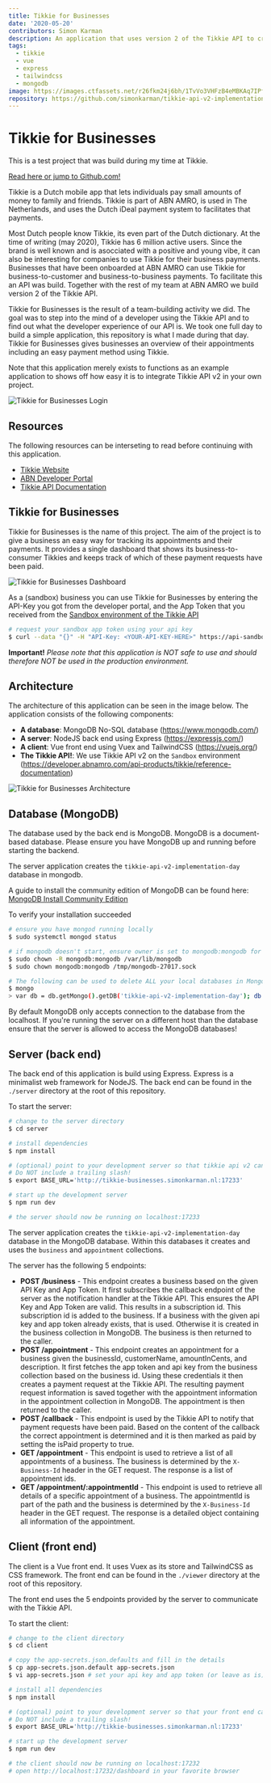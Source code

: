 ```yaml
---
title: Tikkie for Businesses
date: '2020-05-20'
contributors: Simon Karman
description: An application that uses version 2 of the Tikkie API to create payment requests for appointments of businesses.
tags:
  - tikkie
  - vue
  - express
  - tailwindcss
  - mongodb
image: https://images.ctfassets.net/r26fkm24j6bh/1TvVo3VHFzB4eMBKAq7IPf/48f298db819ecebbcd40f79bb1c24acc/tikkie-api.png
repository: https://github.com/simonkarman/tikkie-api-v2-implementation-day
---
```


Tikkie for Businesses
===

This is a test project that was build during my time at Tikkie.

[Read here or jump to Github.com!](https://github.com/simonkarman/tikkie-api-v2-implementation-day)

Tikkie is a Dutch mobile app that lets individuals pay small amounts of money to family and friends. Tikkie is part of ABN AMRO, is used in The Netherlands, and uses the Dutch iDeal payment system to facilitates that payments.

Most Dutch people know Tikkie, its even part of the Dutch dictionary. At the time of writing (may 2020), Tikkie has 6 million active users. Since the brand is well known and is asocciated with a positive and young vibe, it can also be interesting for companies to use Tikkie for their business payments. Businesses that have been onboarded at ABN AMRO can use Tikkie for business-to-customer and business-to-business payments. To facilitate this an API was build. Together with the rest of my team at ABN AMRO we build version 2 of the Tikkie API.

Tikkie for Businesses is the result of a team-building activity we did. The goal was to step into the mind of a developer using the Tikkie API and to find out what the developer experience of our API is. We took one full day to build a simple application, this repository is what I made during that day. Tikkie for Businesses gives businesses an overview of their appointments including an easy payment method using Tikkie.

Note that this application merely exists to functions as an example application to shows off how easy it is to integrate Tikkie API v2 in your own project.

![Tikkie for Businesses Login](//images.ctfassets.net/r26fkm24j6bh/4Cibh5O463mxuXvAyGrzxP/e90d34b0e1da9094cbda19e8f3f14971/LoginScreen.png)

## Resources
The following resources can be interseting to read before continuing with this application.

- [Tikkie Website](https://www.tikkie.me/bedrijven)
- [ABN Developer Portal](https://developer.abnamro.com/)
- [Tikkie API Documentation](https://developer.abnamro.com/api-products/tikkie/reference-documentation)

## Tikkie for Businesses
Tikkie for Businesses is the name of this project. The aim of the project is to give a business an easy way for tracking its appointments and their payments. It provides a single dashboard that shows its business-to-consumer Tikkies and keeps track of which of these payment requests have been paid.

![Tikkie for Businesses Dashboard](//images.ctfassets.net/r26fkm24j6bh/XUcDZAQB3E0MF9IkFyszC/118f116bcfd309ae76d00c0e161ca61e/DashboardScreen.png)

As a (sandbox) business you can use Tikkie for Businesses by entering the API-Key you got from the developer portal, and the App Token that you received from the [Sandbox environment of the Tikkie API](https://developer.abnamro.com/api-products/tikkie/reference-documentation#section/Sandbox-access)

```bash
# request your sandbox app token using your api key
$ curl --data "{}" -H "API-Key: <YOUR-API-KEY-HERE>" https://api-sandbox.abnamro.com/v2/tikkie/sandboxapps
```

**Important!** *Please note that this application is NOT safe to use and should therefore NOT be used in the production environment.*

## Architecture
The architecture of this application can be seen in the image below. The application consists of the following components:
- **A database**: MongoDB No-SQL database (https://www.mongodb.com/)
- **A server**: NodeJS back end using Express (https://expressjs.com/)
- **A client**: Vue front end using Vuex and TailwindCSS (https://vuejs.org/)
- **The Tikkie API!**: We use Tikkie API v2 on the `Sandbox` environment (https://developer.abnamro.com/api-products/tikkie/reference-documentation)

![Tikkie for Businesses Architecture](//images.ctfassets.net/r26fkm24j6bh/521h4kH3bkvciz6poEiyAc/aef175c301883501b8728e5a1a2b3c54/Architecture.png)

## Database (MongoDB)
The database used by the back end is MongoDB. MongoDB is a document-based database. Please ensure you have MongoDB up and running before starting the backend.

The server application creates the `tikkie-api-v2-implementation-day` database in mongodb.

A guide to install the community edition of MongoDB can be found here:
[MongoDB Install Community Edition](https://docs.mongodb.com/manual/administration/install-community/)

To verify your installation succeeded
```bash
# ensure you have mongod running locally
$ sudo systemctl mongod status

# if mongodb doesn't start, ensure owner is set to mongodb:mongodb for the following files
$ sudo chown -R mongodb:mongodb /var/lib/mongodb
$ sudo chown mongodb:mongodb /tmp/mongodb-27017.sock

# The following can be used to delete ALL your local databases in MongoDB. Please use with caution.
$ mongo
> var db = db.getMongo().getDB('tikkie-api-v2-implementation-day'); db.dropDatabase();
```

By default MongoDB only accepts connection to the database from the localhost. If you're running the server on a different host than the database ensure that the server is allowed to access the MongoDB databases!

## Server (back end)
The back end of this application is build using Express. Express is a minimalist web framework for NodeJS. The back end can be found in the `./server` directory at the root of this repository.

To start the server:
```bash
# change to the server directory
$ cd server

# install dependencies
$ npm install

# (optional) point to your development server so that tikkie api v2 can reach it for callbacks
# Do NOT include a trailing slash!
$ export BASE_URL='http://tikkie-businesses.simonkarman.nl:17233'

# start up the development server
$ npm run dev

# the server should now be running on localhost:17233
```

The server application creates the `tikkie-api-v2-implementation-day` database in the MongoDB database. Within this databases it creates and uses the `business` and `appointment` collections.

The server has the following 5 endpoints:
- **POST /business** - This endpoint creates a business based on the given API Key and App Token. It first subscribes the callback endpoint of the server as the notification handler at the Tikkie API. This ensures the API Key and App Token are valid. This results in a subscription id. This subscription id is added to the business. If a business with the given api key and app token already exists, that is used. Otherwise it is created in the business collection in MongoDB. The business is then returned to the caller.
- **POST /appointment** - This endpoint creates an appointment for a business given the businessId, customerName, amountInCents, and description. It first fetches the app token and api key from the business collection based on the business id. Using these credentials it then creates a payment request at the Tikkie API. The resulting payment request information is saved together with the appointment information in the appointment collection in MongoDB. The appointment is then returned to the caller.
- **POST /callback** - This endpoint is used by the Tikkie API to notify that payment requests have been paid. Based on the content of the callback the correct appointment is determined and it is then marked as paid by setting the isPaid property to true.
- **GET /appointment** - This endpoint is used to retrieve a list of all appointments of a business. The business is determined by the `X-Business-Id` header in the GET request. The response is a list of appointment ids.
- **GET /appointment/:appointmentId** - This endpoint is used to retrieve all details of a specific appointment of a business. The appointmentId is part of the path and the business is determined by the `X-Business-Id` header in the GET request. The response is a detailed object containing all information of the appointment.

## Client (front end)
The client is a Vue front end. It uses Vuex as its store and TailwindCSS as CSS framework. The front end can be found in the `./viewer` directory at the root of this repository.

The front end uses the 5 endpoints provided by the server to communicate with the Tikkie API.

To start the client:
```bash
# change to the client directory
$ cd client

# copy the app-secrets.json.defaults and fill in the details
$ cp app-secrets.json.default app-secrets.json
$ vi app-secrets.json # set your api key and app token (or leave as is)

# install all dependencies
$ npm install

# (optional) point to your development server so that your front end can reach your back end from any device
# Do NOT include a trailing slash!
$ export BASE_URL='http://tikkie-businesses.simonkarman.nl:17233'

# start up the development server
$ npm run dev

# the client should now be running on localhost:17232
# open http://localhost:17232/dashboard in your favorite browser
```